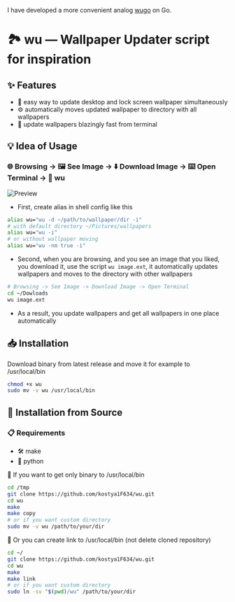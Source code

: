 I have developed a more convenient analog [wugo](https://github.com/kostya1F634/wugo) on Go.
# 🏞️ wu — Wallpaper Updater script for inspiration
## ✨ Features
* 🔄 easy way to update desktop and lock screen wallpaper simultaneously
* ⚙️ automatically moves updated wallpaper to directory with all wallpapers
* 🚀 update wallpapers blazingly fast from terminal
## 💡 Idea of Usage
### 🌐 Browsing -> 🖼️ See Image -> ⬇️ Download Image -> ⌨️ Open Terminal -> 🔄 wu
![Preview](https://github.com/user-attachments/assets/8c8738f3-7f5f-43fe-a83a-06407aac3aa0)
* First, create alias in shell config like this
```bash
alias wu="wu -d ~/path/to/wallpaper/dir -i"
# with default directory ~/Pictures/wallpapers
alias wu="wu -i"
# or without wallpaper moving
alias wu="wu -nm true -i"
```
* Second, when you are browsing, and you see an image that you liked, you download it, use the script `wu image.ext`, it automatically updates wallpapers and moves to the directory with other wallpapers
```bash
# Browsing -> See Image -> Download Image -> Open Terminal
cd ~/Dowloads
wu image.ext
```
* As a result, you update wallpapers and get all wallpapers in one place automatically
## 📥 Installation 
Download binary from latest release and move it for example to /usr/local/bin
```bash
chmod +x wu
sudo mv -v wu /usr/local/bin
```
## 🔧 Installation from Source
### 📋 Requirements
* 🛠️ make
* 🐍 python

🔢 If you want to get only binary to /usr/local/bin
```bash
cd /tmp
git clone https://github.com/kostya1F634/wu.git
cd wu
make
make copy
# or if you want custom directory
sudo mv -v wu /path/to/your/dir
```
🔗 Or you can create link to /usr/local/bin (not delete cloned repository)
```bash
cd ~/
git clone https://github.com/kostya1F634/wu.git
cd wu
make
make link
# or if you want custom directory
sudo ln -sv "$(pwd)/wu" /path/to/your/dir
```

